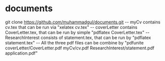 # documents
git clone https://github.com/muhammadgul/documents.git
-- myCv contains cv.tex that can be run via "xelatex cv.tex"
-- coverLetter contains CoverLetter.tex, that can be run by simple "pdflatex CoverLetter.tex"
-- ResearchInterest consists of statement.tex, that can be run by "pdflatex statement.tex"
-- All the three pdf files can be combine by "pdfunite coverLetter/CoverLetter.pdf myCv/cv.pdf ResearchInterest/statement.pdf application.pdf"

